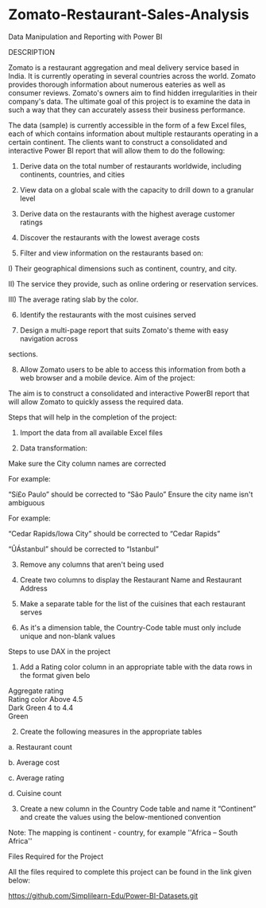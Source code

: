 # Zomato-Restaurant-Sales-Analysis

Data Manipulation and Reporting with Power BI

DESCRIPTION

Zomato is a restaurant aggregation and meal delivery service based in India. It is currently operating in several countries across the world. Zomato provides thorough information about numerous eateries as well as consumer reviews. Zomato's owners aim to find hidden irregularities in their company's data. The ultimate goal of this project is to examine the data in such a way that they can accurately assess their business performance.

The data (sample) is currently accessible in the form of a few Excel files, each of which contains information about multiple restaurants operating in a certain continent. The clients want to construct a consolidated and interactive Power BI report that will allow them to do the following:

  1. Derive data on the total number of restaurants worldwide, including continents, countries, and cities

  2. View data on a global scale with the capacity to drill down to a granular level

  3. Derive data on the restaurants with the highest average customer ratings

  4. Discover the restaurants with the lowest average costs

  5. Filter and view information on the restaurants based on:

  I) Their geographical dimensions such as continent, country, and city.
  
  II) The service they provide, such as online ordering or reservation services.
  
  III) The average rating slab by the color.

   6. Identify the restaurants with the most cuisines served

   7. Design a multi-page report that suits Zomato's theme with easy navigation across  

   sections.

   8. Allow Zomato users to be able to access this information from both a web browser 
           and a mobile device.
           Aim of the project:

   The aim is to construct a consolidated and interactive PowerBI report that will allow Zomato to quickly assess the required data.


   Steps that will help in the completion of the project:

   1. Import the data from all available Excel files

   2. Data transformation: 

   Make sure the City column names are corrected 

   For example: 

   “Sí£o Paulo” should be corrected to “São Paulo”
    Ensure the city name isn't ambiguous

  For example: 

  “Cedar Rapids/Iowa City” should be corrected to “Cedar Rapids”

  “ÛÁstanbul” should be corrected to “Istanbul”
 
  3. Remove any columns that aren't being used 

  4. Create two columns to display the Restaurant Name and Restaurant Address

  5. Make a separate table for the list of the cuisines that each restaurant serves

  6. As it's a dimension table, the Country-Code table must only include unique and non-blank values


  Steps to use DAX in the project
 
  1) Add a Rating color column in an appropriate table with the data rows in the format given belo                                               

  Aggregate rating                        
  Rating color
   Above 4.5  
  Dark Green
  4 to 4.4  
  Green

  2) Create the following measures in the appropriate tables 
 
  a. Restaurant count
 
  b. Average cost

  c. Average rating 

  d. Cuisine count

  3) Create a new column in the Country Code table and name it “Continent” and create the values using the below-mentioned convention

  Note: The mapping is continent - country, for example ''Africa – South Africa'' 


  Files Required for the Project

All the files required to complete this project can be found in the link given below:

https://github.com/Simplilearn-Edu/Power-BI-Datasets.git

